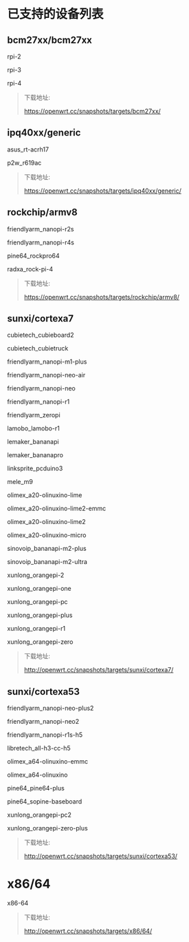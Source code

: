 # 已支持的设备列表

## bcm27xx/bcm27xx

rpi-2

rpi-3

rpi-4

> 下载地址:
>
> <https://openwrt.cc/snapshots/targets/bcm27xx/>

## ipq40xx/generic

asus_rt-acrh17

p2w_r619ac

> 下载地址:
>
> <https://openwrt.cc/snapshots/targets/ipq40xx/generic/>

## rockchip/armv8

friendlyarm_nanopi-r2s

friendlyarm_nanopi-r4s

pine64_rockpro64

radxa_rock-pi-4

> 下载地址:
>
> https://openwrt.cc/snapshots/targets/rockchip/armv8/

## sunxi/cortexa7

cubietech_cubieboard2

cubietech_cubietruck

friendlyarm_nanopi-m1-plus

friendlyarm_nanopi-neo-air

friendlyarm_nanopi-neo

friendlyarm_nanopi-r1

friendlyarm_zeropi

lamobo_lamobo-r1

lemaker_bananapi

lemaker_bananapro

linksprite_pcduino3

mele_m9

olimex_a20-olinuxino-lime

olimex_a20-olinuxino-lime2-emmc

olimex_a20-olinuxino-lime2

olimex_a20-olinuxino-micro

sinovoip_bananapi-m2-plus

sinovoip_bananapi-m2-ultra

xunlong_orangepi-2

xunlong_orangepi-one

xunlong_orangepi-pc

xunlong_orangepi-plus

xunlong_orangepi-r1

xunlong_orangepi-zero

> 下载地址:
>
> <http://openwrt.cc/snapshots/targets/sunxi/cortexa7/>

## sunxi/cortexa53

friendlyarm_nanopi-neo-plus2

friendlyarm_nanopi-neo2

friendlyarm_nanopi-r1s-h5

libretech_all-h3-cc-h5

olimex_a64-olinuxino-emmc

olimex_a64-olinuxino

pine64_pine64-plus

pine64_sopine-baseboard

xunlong_orangepi-pc2

xunlong_orangepi-zero-plus

> 下载地址:
>
> <http://openwrt.cc/snapshots/targets/sunxi/cortexa53/>

# x86/64

x86-64

> 下载地址:
>
> <http://openwrt.cc/snapshots/targets/x86/64/>
